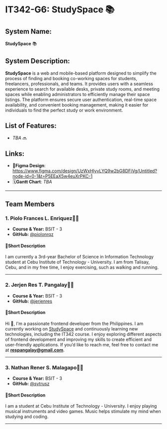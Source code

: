 # **IT342-G6: StudySpace** 📚

## **System Name:**
**StudySpace** 📚


## **System Description:**
**StudySpace** is a web and mobile-based platform designed to simplify the process of finding and booking co-working spaces for students, freelancers, professionals, and teams. It provides users with a seamless experience to search for available desks, private study rooms, and meeting spaces while enabling administrators to efficiently manage their space listings. The platform ensures secure user authentication, real-time space availability, and convenient booking management, making it easier for individuals to find the perfect study or work environment.

## **List of Features:**
- _TBA_ 🔜

## **Links:**
- 🎨**Figma Design**: https://www.figma.com/design/UzWxHlyvLYQ9w2bG8DFiVg/Untitled?node-id=0-1&t=P5EEaX5w4euXrPKC-1
- 🗓️**Gantt Chart**: _TBA_

---

## **Team Members**

### **1. Piolo Frances L. Enriquez**👨‍💻
- **Course & Year:** BSIT - 3
- **GitHub:** [@piolonrqz](https://github.com/piolonrqz)

#### 💫**Short Description**
I am currently a 3rd-year Bachelor of Science in Information Technology student at Cebu Institute of Technology - University. I am from Talisay, Cebu, and in my free time, I enjoy exercising, such as walking and running.

---

### **2. Jerjen Res T. Pangalay**👨‍💻
- **Course & Year:** BSIT - 3
- **GitHub:** [@jerjenres](https://github.com/jerjenres)

#### 💫**Short Description**
Hi 👋, I'm a passionate frontend developer from the Philippines. I am currently working on [StudySpace](https://github.com/piolonrqz/IT342-G6-StudySpace) and continuously learning new technologies, including the IT342 course. I enjoy exploring different aspects of frontend development and improving my skills to create efficient and user-friendly applications. If you’d like to reach me, feel free to contact me at **respangalay@gmail.com**.

---

### **3. Nathan Rener S. Malagapo**👨‍💻
- **Course & Year:** BSIT - 3
- **GitHub:** [@sytrusz](https://github.com/sytrusz)

#### 💫**Short Description**
I am a student at Cebu Institute of Technology - University. I enjoy playing musical instruments and video games. Music helps stimulate my mind when studying and coding.

---
